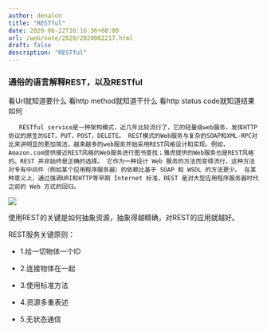 ```yaml
---
author: denalon
title: "RESTful"
date: 2020-06-22T16:16:36+08:00
url: /web/note/2020/2020062217.html
draft: false
description: "RESTful"
---
```


### 通俗的语言解释REST，以及RESTful

看Url就知道要什么
看http method就知道干什么
看http status code就知道结果如何


       RESTful service是一种架构模式，近几年比较流行了，它的轻量级web服务，发挥HTTP协议的原生的GET，PUT，POST，DELETE。 REST模式的Web服务与复杂的SOAP和XML-RPC对比来讲明显的更加简洁，越来越多的web服务开始采用REST风格设计和实现。例如，Amazon.com提供接近REST风格的Web服务进行图书查找；雅虎提供的Web服务也是REST风格的。REST 并非始终是正确的选择。 它作为一种设计 Web 服务的方法而变得流行，这种方法对专有中间件（例如某个应用程序服务器）的依赖比基于 SOAP 和 WSDL 的方法更少。 在某种意义上，通过强调URI和HTTP等早期 Internet 标准，REST 是对大型应用程序服务器时代之前的 Web 方式的回归。


![](https://base.oribos.city/images/2020171135037641080.png)


使用REST的关键是如何抽象资源，抽象得越精确，对REST的应用就越好。


REST服务关键原则：

+   1.给一切物体一个ID

+   2.连接物体在一起

+   3.使用标准方法

+   4.资源多重表述

+   5.无状态通信
